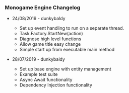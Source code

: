 ### Monogame Engine Changelog

* 24/08/2019 - dunkybaldy
  * Set up event handling to run on a separate thread.
  * Task.Factory.StartNew(action)
  * Diagnose high level functions
  * Allow game title easy change
  * Simple start up from executable main method

* 28/07/2019 - dunkybaldy
  * Set up base engine with entity management
  * Example test suite
  * Async Await functionality
  * Dependency Injection functionality